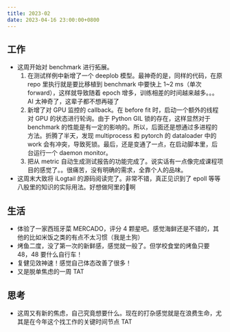 ```yaml
---
title: 2023-02
date: 2023-04-16 23:00:00+0800
---
```


## 工作

* 这周开始对 benchmark 进行拓展。
    1. 在测试样例中新增了一个 deeplob 模型。最神奇的是，同样的代码，在原 repo 里执行就是要比移植到 benchmark 中要快上 1~2 ms（单次 forward），这样就导致随着 epoch 增多，训练相差的时间越来越多。。。AI 太神奇了，这辈子都不想再碰了
    2. 新增了对 GPU 监控的 callback。在 before fit 时，启动一个额外的线程对 GPU 的状态进行轮询。由于 Python GIL 锁的存在，这样显然对于 benchmark 的性能是有一定的影响的。所以，后面还是想通过多进程的方法。折腾了半天，发现 multiprocess 和 pytorch 的 dataloader 中的 work 会有冲突，导致死锁。最后，还是变通了一点，在启动脚本里，后台运行一个 daemon monitor。
    3. 把从 metric 自动生成测试报告的功能完成了。说实话有一点像完成课程项目的感觉了。。很痛苦，没有明确的需求，全靠个人的品味。
* 这周末大致将 iLogtail 的源码阅读完了。非常不错，真正见识到了 epoll 等等八股里的知识的实际用法。好想做阿里的🐶啊

## 生活

* 体验了一家西班牙菜 MERCADO，评分 4 颗星吧。感觉海鲜还是不错的，其他的比如米饭之类的有点不太习惯（我是土狗）
* 烤鱼二度，没了第一次的新鲜感，感觉就一般了。但学校食堂的烤鱼只要 48，48 要什么自行车！
* 复健见效神速！感觉自己体态改善了很多！
* 又是脱单焦虑的一周 TAT

## 思考

* 这周又有新的焦虑，自己究竟想要什么。现在的打杂感觉就是在浪费生命，尤其是在今年这个找工作的关键时间节点 TAT